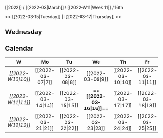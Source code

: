 [[2022]] / [[2022-03|March]] / [[2022-W11|Week 11]] / 16th

<<  [[2022-03-15|Tuesday]]  | [[2022-03-17|Thursday]]  >>︎

## Wednesday

## Calendar
| W  | Mo | Tu | We | Th | Fr | Sa | Su |
|:--:|:--:|:--:|:--:|:--:|:--:|:--:|:--:|
| *[[2022-W10\|10]]* | [[2022-03-07\|7]]  | [[2022-03-08\|8]]  | [[2022-03-09\|9]]  | [[2022-03-10\|10]] | [[2022-03-11\|11]] | [[2022-03-12\|12]] | [[2022-03-13\|13]] |
| *[[2022-W11\|11]]* | [[2022-03-14\|14]] | [[2022-03-15\|15]] | ==**[[2022-03-16\|16]]**== | [[2022-03-17\|17]] | [[2022-03-18\|18]] | [[2022-03-19\|19]] | [[2022-03-20\|20]] |
| *[[2022-W12\|12]]* | [[2022-03-21\|21]] | [[2022-03-22\|22]] | [[2022-03-23\|23]] | [[2022-03-24\|24]] | [[2022-03-25\|25]] | [[2022-03-26\|26]] | [[2022-03-27\|27]] |
